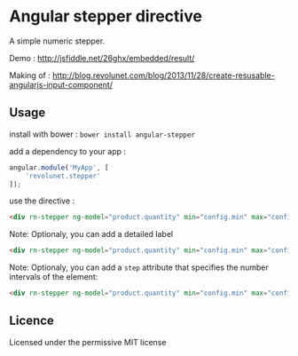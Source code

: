 # Angular stepper directive

A simple numeric stepper.

Demo : http://jsfiddle.net/26ghx/embedded/result/

Making of : http://blog.revolunet.com/blog/2013/11/28/create-resusable-angularjs-input-component/

## Usage

install with bower : `bower install angular-stepper`

add a dependency to your app :
```javascript
angular.module('MyApp', [
    'revolunet.stepper'
]);
```
use the directive :
```html
<div rn-stepper ng-model="product.quantity" min="config.min" max="config.max"></div>
```
Note: Optionaly, you can add a detailed label
```html
<div rn-stepper ng-model="product.quantity" min="config.min" max="config.max" label="point"></div>
```
Note: Optionaly, you can add a `step` attribute that specifies the  number intervals of the element:
```html
<div rn-stepper ng-model="product.quantity" min="config.min" max="config.max" step="10"></div>
```

## Licence
Licensed under the permissive MIT license

